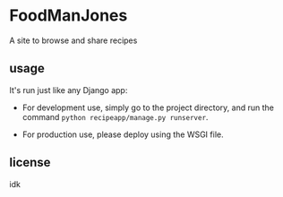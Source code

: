 # FoodManJones
A site to browse and share recipes

## usage
It's run just like any Django app:

- For development use, simply go to the project directory, and run the command `python recipeapp/manage.py runserver`.

- For production use, please deploy using the WSGI file.

## license
idk
